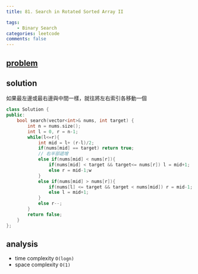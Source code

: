 ```yaml
---
title: 81. Search in Rotated Sorted Array II

tags:  
    - Binary Search
categories: leetcode
comments: false
---
```



## [problem](https://leetcode.com/problems/search-in-rotated-sorted-array-ii/)


## solution
如果最左邊或最右邊與中間一樣，就往將左右索引各移動一個

```c++
class Solution {
public:
    bool search(vector<int>& nums, int target) {
        int n = nums.size();
        int l = 0, r = n-1;
        while(l<=r){
            int mid = l+ (r-l)/2;
            if(nums[mid] == target) return true;
            // 右半部遞增
            else if(nums[mid] < nums[r]){
                if(nums[mid] < target && target<= nums[r]) l = mid+1;
                else r = mid-1;w
            }
            else if(nums[mid] > nums[r]){
                if(nums[l] <= target && target < nums[mid]) r = mid-1;
                else l = mid+1;
            }
            else r--;
        }
        return false;
    }
};
```

## analysis
- time complexity `O(logn)`
- space complexity `O(1)`